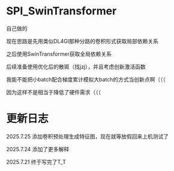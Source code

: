 # SPI_SwinTransformer

自己做的

现在思路是先用类似DL4GI那种分路的卷积形式获取局部依赖关系

之后使用SwinTransformer获取全局依赖关系

后续准备使用优化后的散斑（找jzj），并且考虑创新激活函数

我能不能把小batch配合梯度累计模拟大batch的方式当创新点啊（（（

因为这样不是相当于降低了硬件需求（（（

# 更新日志

2025.7.25 添加卷积预处理生成特征图，现在就等放假回来上机测试了

2025.7.24 添加了更多解释

2025.7.21 终于写完了T_T